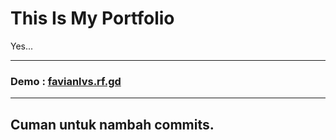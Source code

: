 <h1> This Is My Portfolio </h1>
<p> Yes... </p>

---

<h3> Demo : <a href="https://favianlvs.rf.gd"> favianlvs.rf.gd </a> </h3>

---

## Cuman untuk nambah commits.
